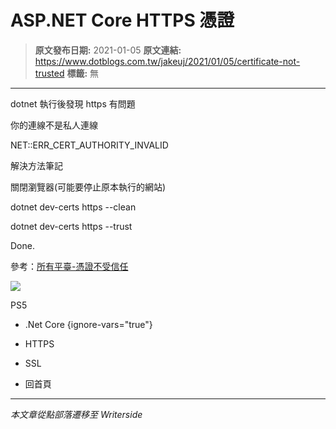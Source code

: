 # ASP.NET Core HTTPS 憑證

> **原文發布日期:** 2021-01-05
> **原文連結:** https://www.dotblogs.com.tw/jakeuj/2021/01/05/certificate-not-trusted
> **標籤:** 無

---

dotnet 執行後發現 https 有問題

你的連線不是私人連線

NET::ERR\_CERT\_AUTHORITY\_INVALID

解決方法筆記

關閉瀏覽器(可能要停止原本執行的網站)

dotnet dev-certs https --clean

dotnet dev-certs https --trust

Done.

參考：[所有平臺-憑證不受信任](https://docs.microsoft.com/zh-tw/aspnet/core/security/enforcing-ssl?view=aspnetcore-3.1&tabs=visual-studio#all-platforms---certificate-not-trusted)

![](https://card.psnprofiles.com/1/jakeuj.png)

PS5

* .Net Core
{ignore-vars="true"}
* HTTPS
* SSL

* 回首頁

---

*本文章從點部落遷移至 Writerside*
